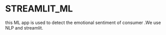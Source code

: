 # STREAMLIT_ML
this ML app is used to detect the emotional sentiment of consumer .We use NLP and streamlit.
